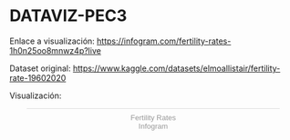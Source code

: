 # DATAVIZ-PEC3

Enlace a visualización: https://infogram.com/fertility-rates-1h0n25oo8mnwz4p?live

Dataset original: https://www.kaggle.com/datasets/elmoallistair/fertility-rate-19602020

Visualización:

<script id="infogram_0_6fd402e1-9285-41e5-b61d-c8fe9672d775" title="Fertility Rates" src="https://e.infogram.com/js/dist/embed.js?rAI" type="text/javascript"></script><div style="padding:8px 0;font-family:Arial!important;font-size:13px!important;line-height:15px!important;text-align:center;border-top:1px solid #dadada;margin:0 30px"><a href="https://infogram.com/6fd402e1-9285-41e5-b61d-c8fe9672d775" style="color:#989898!important;text-decoration:none!important;" target="_blank">Fertility Rates</a><br><a href="https://infogram.com" style="color:#989898!important;text-decoration:none!important;" target="_blank" rel="nofollow">Infogram</a></div>
